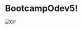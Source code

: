 # BootcampOdev5!
![Gif](https://github.com/Skywalkerkan/AndroidBootcampOdev5/assets/117943189/0bc253d6-5fc2-41f2-b778-1bc3341abacc)
